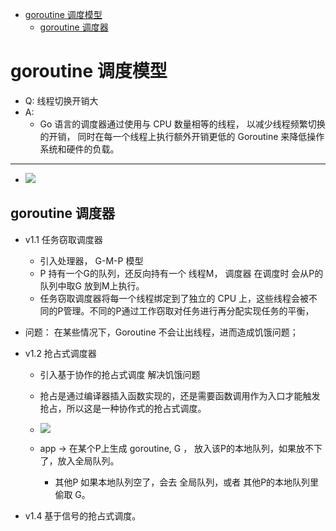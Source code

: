 [](...menustart)

- [goroutine   调度模型](#f4826ea9897f6bce6753b7e50f3b09a8)
    - [goroutine 调度器](#082161a812b70f02ba7d92f847db36a4)

[](...menuend)


<h2 id="f4826ea9897f6bce6753b7e50f3b09a8"></h2>

# goroutine   调度模型

- Q: 线程切换开销大
- A:
    - Go 语言的调度器通过使用与 CPU 数量相等的线程， 以减少线程频繁切换的开销， 同时在每一个线程上执行额外开销更低的 Goroutine 来降低操作系统和硬件的负载。

---

- ![](../imgs/go_routine_schedule.jpeg)



<h2 id="082161a812b70f02ba7d92f847db36a4"></h2>

## goroutine 调度器

- v1.1 任务窃取调度器
    - 引入处理器， G-M-P 模型
    - P 持有一个G的队列，还反向持有一个 线程M， 调度器 在调度时 会从P的队列中取G 放到M上执行。
    - 任务窃取调度器将每一个线程绑定到了独立的 CPU 上，这些线程会被不同的P管理。不同的P通过工作窃取对任务进行再分配实现任务的平衡，
- 问题： 在某些情况下，Goroutine 不会让出线程，进而造成饥饿问题；

- v1.2 抢占式调度器
    - 引入基于协作的抢占式调度 解决饥饿问题
    - 抢占是通过编译器插入函数实现的，还是需要函数调用作为入口才能触发抢占，所以这是一种协作式的抢占式调度。
    - ![](https://img.draveness.me/2020-02-02-15805792666151-golang-gmp.png)

    - app -> 在某个P上生成 goroutine, G ， 放入该P的本地队列，如果放不下了，放入全局队列。 
        - 其他P 如果本地队列空了，会去 全局队列，或者 其他P的本地队列里 偷取 G。

- v1.4 基于信号的抢占式调度。







